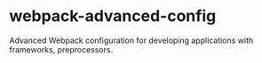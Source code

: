 # webpack-advanced-config
Advanced Webpack configuration for developing applications with frameworks, preprocessors.

